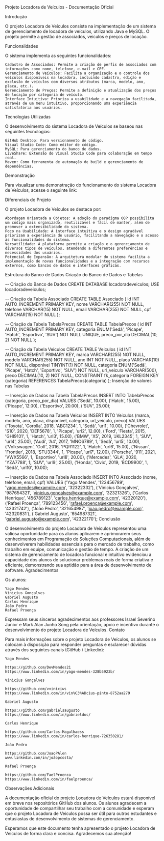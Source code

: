 Projeto Locadora de Veículos - Documentação Oficial

Introdução

O projeto Locadora de Veículos consiste na implementação de um sistema de gerenciamento de locadora de veículos, utilizando Java e MySQL. O projeto permite a gestão de associados, veículos e preços de locação.

Funcionalidades

O sistema implementa as seguintes funcionalidades:

    Cadastro de Associados: Permite a criação de perfis de associados com informações como nome, telefone, e-mail e CPF.
    Gerenciamento de Veículos: Facilita a organização e o controle dos veículos disponíveis na locadora, incluindo cadastro, edição e exclusão de veículos com diversos atributos (marca, modelo, ano, placa, etc.).
    Gerenciamento de Preços: Permite a definição e atualização dos preços de locação por categoria de veículo.
    Interface Intuitiva: Prioriza a usabilidade e a navegação facilitada, através de um menu intuitivo, proporcionando uma experiência satisfatória aos usuários.

Tecnologias Utilizadas

O desenvolvimento do sistema Locadora de Veículos se baseou nas seguintes tecnologias:

    GitHub Desktop: Para versionamento de código.
    Visual Studio Code: Como editor de código.
    MySQL: Para gerenciamento do banco de dados.
    LiveShare: Extensão do Visual Studio Code para colaboração em tempo real.
    Maven: Como ferramenta de automação de build e gerenciamento de dependências.

Demonstração

Para visualizar uma demonstração do funcionamento do sistema Locadora de Veículos, acesse o seguinte link:

Diferenciais do Projeto

O projeto Locadora de Veículos se destaca por:

    Abordagem Orientada a Objetos: A adoção do paradigma OOP possibilita um código mais organizado, reutilizável e fácil de manter, além de promover a extensibilidade do sistema.
    Foco na Usabilidade: A interface intuitiva e o design agradável priorizam a experiência do usuário, facilitando a navegação e o acesso às funcionalidades do sistema.
    Versatilidade: A plataforma permite a criação e o gerenciamento de diversos tipos de veículos, atendendo a diferentes preferências e necessidades dos usuários.
    Potencial de Expansão: A arquitetura modular do sistema facilita a implementação de novas funcionalidades e a integração com recursos externos, como bancos de dados e interfaces gráficas.

Estrutura do Banco de Dados
Criação do Banco de Dados e Tabelas

-- Criação do Banco de Dados CREATE DATABASE locadoradeveiculos; USE locadoradeveiculos;

-- Criação da Tabela Associado CREATE TABLE Associado ( id INT AUTO_INCREMENT PRIMARY KEY, nome VARCHAR(255) NOT NULL, telefone VARCHAR(15) NOT NULL, email VARCHAR(255) NOT NULL, cpf VARCHAR(15) NOT NULL );

-- Criação da Tabela TabelaPrecos CREATE TABLE TabelaPrecos ( id INT AUTO_INCREMENT PRIMARY KEY, categoria ENUM('Sedã', 'Picape', 'Hatch', 'Esportivo', 'SUV') NOT NULL UNIQUE, preco_por_dia DECIMAL(10, 2) NOT NULL );

-- Criação da Tabela Veiculos CREATE TABLE Veiculos ( id INT AUTO_INCREMENT PRIMARY KEY, marca VARCHAR(255) NOT NULL, modelo VARCHAR(255) NOT NULL, ano INT NOT NULL, placa VARCHAR(10) NOT NULL, disponivel TINYINT(1) NOT NULL, categoria ENUM('Sedã', 'Picape', 'Hatch', 'Esportivo', 'SUV') NOT NULL, url_veiculo VARCHAR(500), preco DECIMAL(10, 2) NOT NULL, CONSTRAINT fk_categoria FOREIGN KEY (categoria) REFERENCES TabelaPrecos(categoria) );
Inserção de valores nas Tabelas

-- Inserção de Dados na Tabela TabelaPrecos INSERT INTO TabelaPrecos (categoria, preco_por_dia) VALUES ('Sedã', 10.00), ('Hatch', 15.00), ('Picape', 12.00), ('Esportivo', 20.00), ('SUV', 25.00);

-- Inserção de Dados na Tabela Veiculos INSERT INTO Veiculos (marca, modelo, ano, placa, disponivel, categoria, url_veiculo, preco) VALUES ('Toyota', 'Corolla', 2018, 'ABC1234', 1, 'Sedã', 'url1', 10.00), ('Chevrolet', 'S10', 2020, 'DEF5678', 1, 'Picape', 'url2', 12.00), ('Ford', 'Fiesta', 2015, 'GHI9101', 1, 'Hatch', 'url3', 15.00), ('BMW', 'X5', 2019, 'JKL2345', 1, 'SUV', 'url4', 25.00), ('Audi', 'A4', 2017, 'MNO6789', 1, 'Sedã', 'url5', 10.00), ('Volkswagen', 'Golf', 2016, 'PQR1122', 1, 'Hatch', 'url6', 15.00), ('Nissan', 'Frontier', 2018, 'STU3344', 1, 'Picape', 'url7', 12.00), ('Porsche', '911', 2021, 'VWX5566', 1, 'Esportivo', 'url8', 20.00), ('Mercedes', 'GLA', 2020, 'YZA7788', 1, 'SUV', 'url9', 25.00), ('Honda', 'Civic', 2019, 'BCD9900', 1, 'Sedã', 'url10', 10.00);

-- Inserção de Dados na Tabela Associado INSERT INTO Associado (nome, telefone, email, cpf) VALUES ('Yago Mendes', '123456789', 'yago.mendes@example.com', '32322332'), ('Vinicius Gonçalves', '987654321', 'vinicius.goncalves@example.com', '32321326'), ('Carlos Henrique', '456789123', 'carlos.henrique@example.com', '42320120'), ('Rafael Proença', '789123456', 'rafael.proenca@example.com', '42321742'), ('João Pedro', '321654987', 'joao.pedro@example.com', '42320831'), ('Gabriel Augusto', '654987321', 'gabriel.augusto@example.com', '42322170');
Conclusão

O desenvolvimento do projeto Locadora de Veículos representou uma valiosa oportunidade para os alunos aplicarem e aprimorarem seus conhecimentos em Programação de Soluções Computacionais, além de desenvolverem habilidades essenciais para o mercado de trabalho, como trabalho em equipe, comunicação e gestão de tempo. A criação de um sistema de gerenciamento de locadora funcional e intuitivo evidenciou a capacidade dos alunos de solucionar problemas reais de forma criativa e eficiente, demonstrando sua aptidão para a área de desenvolvimento de software.
Agradecimentos

Os alunos:

    Yago Mendes
    Vinicius Gonçalves
    Gabriel Augusto
    Carlos Henrique
    João Pedro
    Rafael Proença

Expressam seus sinceros agradecimentos aos professores Israel Severino Junior e Mark Alan Junho Song pela orientação, apoio e incentivo durante o desenvolvimento do projeto Locadora de Veículos.
Contato

Para mais informações sobre o projeto Locadora de Veículos, os alunos se colocam à disposição para responder perguntas e esclarecer dúvidas através dos seguintes canais (GitHub / Linkedin):

    Yago Mendes

    https://github.com/DevMendes21
    https://www.linkedin.com/in/yago-mendes-328b5923b/

    Vinicius Gonçalves

    https://github.com/vviniciws
    https://www.linkedin.com/in/vin%C3%ADcius-pinto-8752aa279

    Gabriel Augusto

    https://github.com/gabrielsaugusto
    https://www.linkedin.com/in/gabrieldos/

    Carlos Henrique

    https://github.com/Carlos-Magalhaess
    https://www.linkedin.com/in/carlos-henrique-726350281/

    João Pedro

    https://github.com/JoaoPAlen
    www.linkedin.com/in/joãopcosta/

    Rafael Proença

    https://github.com/FaelProenca
    https://www.linkedin.com/in/faelproenca/

Observações Adicionais

A documentação oficial do projeto Locadora de Veículos estará disponível em breve nos repositórios GitHub dos alunos. Os alunos agradecem a oportunidade de compartilhar seu trabalho com a comunidade e esperam que o projeto Locadora de Veículos possa ser útil para outros estudantes e entusiastas de desenvolvimento de sistemas de gerenciamento.

Esperamos que este documento tenha apresentado o projeto Locadora de Veículos de forma clara e concisa. Agradecemos sua atenção!
